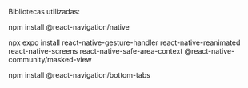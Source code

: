 Bibliotecas utilizadas:

npm install @react-navigation/native

npx expo install react-native-gesture-handler react-native-reanimated react-native-screens react-native-safe-area-context @react-native-community/masked-view

npm install @react-navigation/bottom-tabs